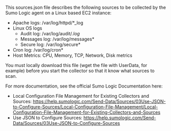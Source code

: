 This sources.json file describes the following sources to be collected by the Sumo Logic agent on a Linux based EC2 instance:

- Apache logs: /var/log/httpd/*_log
- Linux OS logs
  - Audit log: /var/log/audit/*.log*
  - Messages log: /var/log/messages*
  - Secure log: /var/log/secure*
- Cron log: /var/log/cron*
- Host Metrics: CPU, Memory, TCP, Network, Disk metrics

You must locally download this file (wget the file with UserData, for example) before you start the collector so that it know what sources to scan.

For more documentation, see the official Sumo Logic Documentation here:

- Local Configuration File Management for Existing Collectors and Sources: https://help.sumologic.com/Send-Data/Sources/03Use-JSON-to-Configure-Sources/Local-Configuration-File-Management/Local-Configuration-File-Management-for-Existing-Collectors-and-Sources
- Use JSON to Configure Sources: https://help.sumologic.com/Send-Data/Sources/03Use-JSON-to-Configure-Sources

